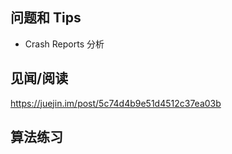 



## 问题和 Tips

- Crash Reports 分析


## 见闻/阅读


https://juejin.im/post/5c74d4b9e51d4512c37ea03b


## 算法练习
